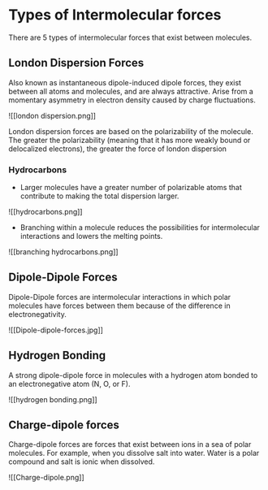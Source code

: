 # Types of Intermolecular forces

There are 5 types of intermolecular forces that exist between molecules.

## London Dispersion Forces
Also known as instantaneous dipole-induced dipole forces, they exist between all atoms and molecules, and are always attractive. Arise from a momentary asymmetry in electron density caused by charge fluctuations.

![[london dispersion.png]]

London dispersion forces are based on the polarizability of the molecule. The greater the polarizability (meaning that it has more weakly bound or delocalized electrons), the greater the force of london dispersion

### Hydrocarbons
- Larger molecules have a greater number of polarizable atoms that contribute to making the total dispersion larger.

![[hydrocarbons.png]]

- Branching within a molecule reduces the possibilities for intermolecular interactions and lowers the melting points.

![[branching hydrocarbons.png]]

## Dipole-Dipole Forces
Dipole-Dipole forces are intermolecular interactions in which polar molecules have forces between them because of the difference in electronegativity.

![[Dipole-dipole-forces.jpg]]

## Hydrogen Bonding

A strong dipole-dipole force in molecules with a hydrogen atom bonded to an electronegative atom (N, O, or F).

![[hydrogen bonding.png]]

## Charge-dipole forces
Charge-dipole forces are forces that exist between ions in a sea of polar molecules. For example, when you dissolve salt into water. Water is a polar compound and salt is ionic when dissolved.


![[Charge-dipole.png]]


## 